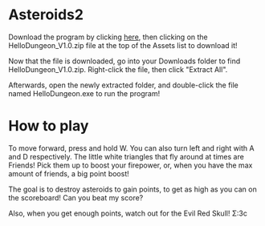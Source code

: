 # Asteroids2
 
Download the program by clicking [here](https://github.com/charlie-flynn/Asteroids2/releases/tag/v1.0), then clicking on the HelloDungeon_V1.0.zip file at the top of the Assets list to download it!

Now that the file is downloaded, go into your Downloads folder to find HelloDungeon_V1.0.zip. Right-click the file, then click "Extract All".

Afterwards, open the newly extracted folder, and double-click the file named HelloDungeon.exe to run the program!

# How to play

To move forward, press and hold W. You can also turn left and right with A and D respectively. The little white triangles that fly around at times are Friends! Pick them up to boost your firepower, or, when you have the max amount of friends, a big point boost!

The goal is to destroy asteroids to gain points, to get as high as you can on the scoreboard! Can you beat my score? 

Also, when you get enough points, watch out for the Evil Red Skull! &#931;:3c

